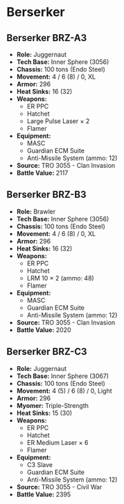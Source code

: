 # Berserker
## Berserker BRZ-A3
- **Role:** Juggernaut
- **Tech Base:** Inner Sphere (3056)
- **Chassis:** 100 tons (Endo Steel)
- **Movement:** 4 / 6 (8) / 0, XL
- **Armor:** 296
- **Heat Sinks:** 16 (32)
- **Weapons:**
  - ER PPC
  - Hatchet
  - Large Pulse Laser × 2
  - Flamer
- **Equipment:**
  - MASC
  - Guardian ECM Suite
  - Anti-Missile System (ammo: 12)
- **Source:** TRO 3055 - Clan Invasion
- **Battle Value:** 2117

## Berserker BRZ-B3
- **Role:** Brawler
- **Tech Base:** Inner Sphere (3056)
- **Chassis:** 100 tons (Endo Steel)
- **Movement:** 4 / 6 (8) / 0, XL
- **Armor:** 296
- **Heat Sinks:** 16 (32)
- **Weapons:**
  - ER PPC
  - Hatchet
  - LRM 10 × 2 (ammo: 48)
  - Flamer
- **Equipment:**
  - MASC
  - Guardian ECM Suite
  - Anti-Missile System (ammo: 12)
- **Source:** TRO 3055 - Clan Invasion
- **Battle Value:** 2020

## Berserker BRZ-C3
- **Role:** Juggernaut
- **Tech Base:** Inner Sphere (3067)
- **Chassis:** 100 tons (Endo Steel)
- **Movement:** 4 (5) / 6 (8) / 0, Light
- **Armor:** 296
- **Myomer:** Triple-Strength
- **Heat Sinks:** 15 (30)
- **Weapons:**
  - ER PPC
  - Hatchet
  - ER Medium Laser × 6
  - Flamer
- **Equipment:**
  - C3 Slave
  - Guardian ECM Suite
  - Anti-Missile System (ammo: 12)
- **Source:** TRO 3055 - Civil War
- **Battle Value:** 2395


